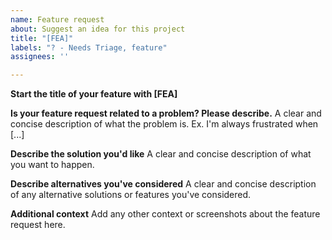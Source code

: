 ```yaml
---
name: Feature request
about: Suggest an idea for this project
title: "[FEA]"
labels: "? - Needs Triage, feature"
assignees: ''

---
```


**Start the title of your feature with [FEA]**

**Is your feature request related to a problem? Please describe.**
A clear and concise description of what the problem is. Ex. I'm always frustrated when [...]

**Describe the solution you'd like**
A clear and concise description of what you want to happen.

**Describe alternatives you've considered**
A clear and concise description of any alternative solutions or features you've considered.

**Additional context**
Add any other context or screenshots about the feature request here.
